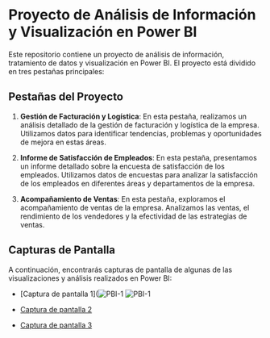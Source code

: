 # Proyecto de Análisis de Información y Visualización en Power BI

Este repositorio contiene un proyecto de análisis de información, tratamiento de datos y visualización en Power BI. El proyecto está dividido en tres pestañas principales:

## Pestañas del Proyecto

1. **Gestión de Facturación y Logística**: En esta pestaña, realizamos un análisis detallado de la gestión de facturación y logística de la empresa. Utilizamos datos para identificar tendencias, problemas y oportunidades de mejora en estas áreas.

2. **Informe de Satisfacción de Empleados**: En esta pestaña, presentamos un informe detallado sobre la encuesta de satisfacción de los empleados. Utilizamos datos de encuestas para analizar la satisfacción de los empleados en diferentes áreas y departamentos de la empresa.

3. **Acompañamiento de Ventas**: En esta pestaña, exploramos el acompañamiento de ventas de la empresa. Analizamos las ventas, el rendimiento de los vendedores y la efectividad de las estrategias de ventas.

## Capturas de Pantalla

A continuación, encontrarás capturas de pantalla de algunas de las visualizaciones y análisis realizados en Power BI:

- [Captura de pantalla 1](![PBI-1](https://github.com/Jdre20/Gestion-de-facturas-y-logistica-PBI/assets/109992025/e597eb5f-de2b-433c-b2d7-5933b9bd27c8)
![PBI-1](https://github.com/Jdre20/Gestion-de-facturas-y-logistica-PBI/assets/109992025/9b5ac5e9-8910-4d52-8a8f-651a1c7e15a3)

- [Captura de pantalla 2](capturas/captura2.png)
- [Captura de pantalla 3](capturas/captura3.png)
